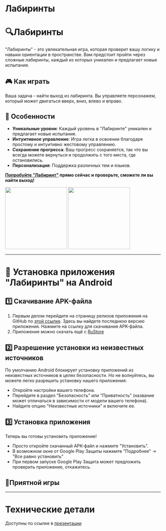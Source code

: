 # Лабиринты
# 🔍Лабиринты

"Лабиринты" - это увлекательная игра, которая проверит вашу логику и навыки ориентации в пространстве. Вам предстоит пройти через сложные лабиринты, каждый из которых уникален и предлагает новые испытания. 

## 🎮 Как играть

Ваша задача - найти выход из лабиринта. Вы управляете персонажем, который может двигаться вверх, вниз, влево и вправо.

## 🚀 Особенности

- **Уникальные уровни**: Каждый уровень в "Лабиринте" уникален и предлагает новые испытания.
- **Интуитивное управление**: Игра легка в освоении благодаря простому и интуитивно жестовому управлению.
- **Сохранение прогресса**: Ваш прогресс сохраняется, так что вы всегда можете вернуться и продолжить с того места, где остановились.
- **Персонализация**: Поддержка различных тем и языков.
 
**[Попробуйте "Лабиринт"](https://github.com/quqveik1/Labyrinth/releases/latest) прямо сейчас и проверьте, сможете ли вы найти выход!**

<img src="https://github.com/quqveik1/Labyrinth/assets/64206443/d51ce62b-0ab5-4c40-9bc7-2264a0de7ad0" width="200">
<img src="https://github.com/quqveik1/Labyrinth/assets/64206443/ef6c9ab6-e6f5-4eff-b35c-3cbd4a0eb5ed" width="200">



----
# 📲 Установка приложения "Лабиринты" на Android

## 1️⃣ Скачивание APK-файла

1. Первым делом перейдите на страницу релизов приложения на GitHub по [этой ссылке](https://github.com/quqveik1/Labyrinth/releases/latest). Здесь вы найдете последнюю версию приложения. Нажмите на ссылку для скачивания APK-файла.
2. Приложение можно скачать ещё с [RuStore](https://apps.rustore.ru/app/com.kurlic.labirints)

## 2️⃣ Разрешение установки из неизвестных источников

По умолчанию Android блокирует установку приложений из неизвестных источников в целях безопасности. Но не волнуйтесь, вы можете легко разрешить установку нашего приложения:

- Откройте настройки вашего телефона.
- Перейдите в раздел "Безопасность" или "Приватность" (название может отличаться в зависимости от модели вашего телефона).
- Найдите опцию "Неизвестные источники" и включите ее.

## 3️⃣ Установка приложения

Теперь вы готовы установить приложение! 
- Просто откройте скачанный APK-файл и нажмите "Установить". 
- В возможном окне от Google Play Защиты нажмите "Подробнее" -> "Все равно установить"
- При первом запуске Google Play Защита может предложить проверить приложение, откажитесь.

## 🎉Приятной игры

---------
# Технические детали

Доступны по ссылке в [презентации](https://docs.google.com/presentation/d/1oh650l39s7fWBIVV6-aMqEn9LmTCZibHd6kOkeETdoY/edit?usp=sharing)


